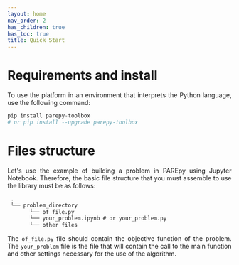 ```yaml
---
layout: home
nav_order: 2
has_children: true
has_toc: true
title: Quick Start
---
```


<!--Don't delete this script-->
<script src = "https://polyfill.io/v3/polyfill.min.js?features=es6"></script>
<script id = "MathJax-script" async src="https://cdn.jsdelivr.net/npm/mathjax@3/es5/tex-mml-chtml.js"></script>
<!--Don't delete this script-->

<h1>Requirements and install</h1>

<p align="justify">To use the platform in an environment that interprets the Python language, use the following command:</p>

```python
pip install parepy-toolbox
# or pip install --upgrade parepy-toolbox
```
<h1>Files structure</h1>

<p align="justify">Let's use the example of building a problem in PAREpy using Jupyter Notebook. Therefore, the basic file structure that you must assemble to use the library must be as follows:</p>

```cmd
 .
 └── problem_directory
       └── of_file.py
       └── your_problem.ipynb # or your_problem.py
       └── other files
```
<p align="justify">The <code>of_file.py</code> file should contain the objective function of the problem. The <code>your_problem</code> file is the file that will contain the call to the main function and other settings necessary for the use of the algorithm.</p>

